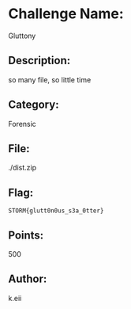 # Challenge Name:
Gluttony

## Description:
so many file, so little time

## Category:
Forensic

## File:
./dist.zip

## Flag:
`STORM{glutt0n0us_s3a_0tter}`

## Points:
500

## Author:
k.eii
